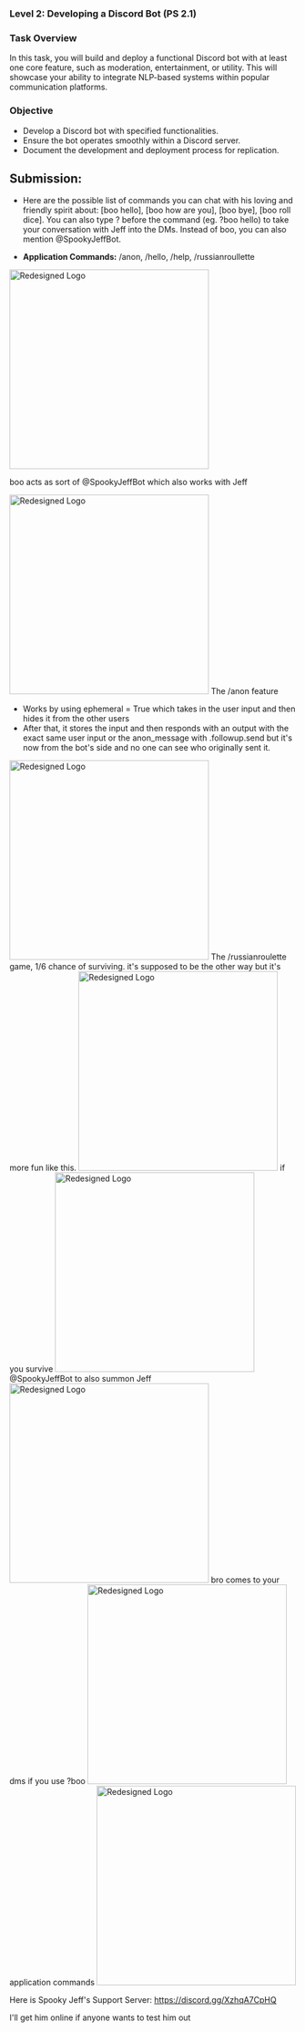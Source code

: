 ### Level 2: Developing a Discord Bot (PS 2.1)

### Task Overview

In this task, you will build and deploy a functional Discord bot with at least one core feature, such as moderation, entertainment, or utility. This will showcase your ability to integrate NLP-based systems within popular communication platforms.

### Objective

- Develop a Discord bot with specified functionalities.
- Ensure the bot operates smoothly within a Discord server.
- Document the development and deployment process for replication.

## Submission: 

- Here are the possible list of commands you can chat with his loving and friendly spirit about: [boo hello], [boo how are you], [boo bye], [boo roll dice]. You can also type ? before the command (eg. ?boo hello) to take your conversation with Jeff into the DMs. Instead of boo, you can also mention @SpookyJeffBot.


- **Application Commands:** /anon, /hello, /help, /russianroullette

<img src="https://github.com/abhinjata/BotForge/blob/abhinjata-patch-1/Level2/abhinjata/Images/Img1.png?raw=true" alt="Redesigned Logo" width="350" />

boo acts as sort of @SpookyJeffBot which also works with Jeff

<img src="https://github.com/abhinjata/BotForge/blob/abhinjata-patch-1/Level2/abhinjata/Images/Img2.png?raw=true" alt="Redesigned Logo" width="350" />
The /anon feature

  - Works by using ephemeral = True which takes in the user input and then hides it from the other users
  - After that, it stores the input and then responds with an output with the exact same user input or the anon_message with .followup.send but it's now from the bot's side and no one can see who originally sent it. 
  
<img src="https://github.com/abhinjata/BotForge/blob/abhinjata-patch-1/Level2/abhinjata/Images/Img3.png?raw=true" alt="Redesigned Logo" width="350" />
The /russianroulette game, 1/6 chance of surviving. it's supposed to be the other way but it's more fun like this.
<img src="https://github.com/abhinjata/BotForge/blob/abhinjata-patch-1/Level2/abhinjata/Images/Img4.png?raw=true" alt="Redesigned Logo" width="350" />
if you survive
<img src="https://github.com/abhinjata/BotForge/blob/abhinjata-patch-1/Level2/abhinjata/Images/Img5.png?raw=true" alt="Redesigned Logo" width="350" />
@SpookyJeffBot to also summon Jeff

<img src="https://github.com/abhinjata/BotForge/blob/abhinjata-patch-1/Level2/abhinjata/Images/Img6.png?raw=true" alt="Redesigned Logo" width="350" />
bro comes to your dms if you use ?boo
<img src="https://github.com/abhinjata/BotForge/blob/abhinjata-patch-1/Level2/abhinjata/Images/Img6_1.png?raw=true" alt="Redesigned Logo" width="350" />
application commands 
<img src="https://github.com/abhinjata/BotForge/blob/abhinjata-patch-1/Level2/abhinjata/Images/img7.png?raw=true" alt="Redesigned Logo" width="350" />

Here is Spooky Jeff's Support Server:
https://discord.gg/XzhqA7CpHQ

I'll get him online if anyone wants to test him out 
